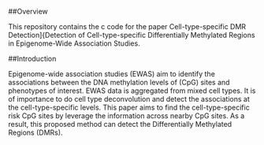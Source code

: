 ##Overview

This repository contains the c code for the paper Cell-type-specific DMR Detection]{Detection of Cell-type-specific Differentially Methylated Regions
in Epigenome-Wide Association Studies.

##Introduction

Epigenome-wide association studies (EWAS) aim to identify the
associations between the DNA methylation levels of (CpG) sites
and phenotypes of interest. EWAS data is aggregated from mixed cell types. It is of importance to do cell type deconvolution and detect the associations at the cell-type-specific levels. This paper aims to find the cell-type-specific risk CpG sites by leverage the information across nearby CpG sites. As a result, this proposed method can detect the Differentially Methylated Regions (DMRs).
